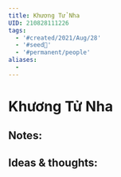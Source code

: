 ```yaml
---
title: Khương Tử Nha
UID: 210828111226
tags:
  - '#created/2021/Aug/28'
  - '#seed🥜'
  - '#permanent/people'
aliases:
  - 
---
```

# Khương Tử Nha

## Notes:


## Ideas & thoughts:
